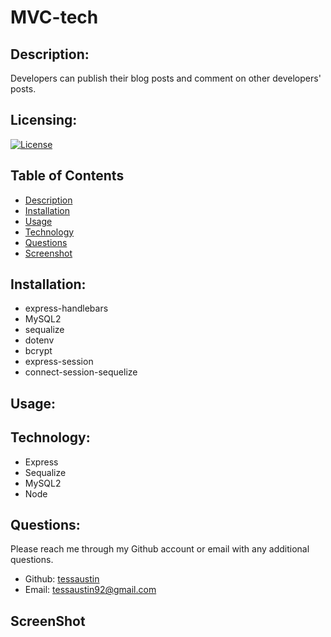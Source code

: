 # MVC-tech

## Description:
Developers can publish their blog posts and comment on other developers' posts.

## Licensing:
[![License](https://img.shields.io/badge/License-isc-blue.svg)](https://shields.io)

## Table of Contents 
* [Description](#description)
* [Installation](#installation)
* [Usage](#usage)
* [Technology](#technology)
* [Questions](#questions)
* [Screenshot](#screenshot)

## Installation:
- express-handlebars 
- MySQL2 
- sequalize
- dotenv
- bcrypt
- express-session 
- connect-session-sequelize 

## Usage:


## Technology:
- Express
- Sequalize
- MySQL2
- Node

## Questions:
Please reach me through my Github account or email with any additional questions.
- Github: [tessaustin](https://github.com/tessaustin)
- Email: tessaustin92@gmail.com 

## ScreenShot

